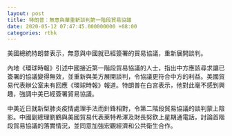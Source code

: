 ```yaml
---
layout: post
title: 特朗普：無意與華重新談判第一階段貿易協議
date: 2020-05-12 07:47:45.000000000 +08:00
categories: rthk
---
```


美國總統特朗普表示，無意與中國就已經簽署的貿易協議，重新展開談判。

內地《環球時報》引述中國接近第一階段貿易協議的人士，指出中方應該尋求讓已簽署的協議變得無效，並重新與美方展開談判，令協議更符合中方的利益。美國貿易代表辦公室未有回應《環球時報》報道。特朗普在白宮表示，他對此毫不感到興趣，強調中美已經簽署貿易協議。

中美近日就新型肺炎疫情處理手法而針鋒相對，令第二階段貿易協議的談判蒙上陰影。中國副總理劉鶴與美國貿易代表萊特希澤及財長努欽上星期通電話，討論首階段貿易協議的落實情況，並同意加強宏觀經濟和公共衛生合作。
